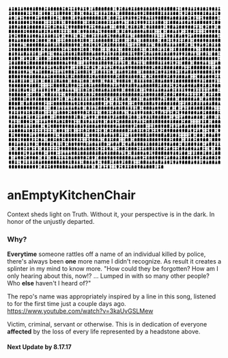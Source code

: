 <img src='https://github.com/BiTinerary/anEmptyKitchenChair/blob/master/Cemetary/Cemetery.png'>

# anEmptyKitchenChair
Context sheds light on Truth. Without it, your perspective is in the dark. In honor of the unjustly departed.

### Why?
**Everytime** someone rattles off a name of an individual killed by police, there's always been **one** more name I didn't recognize. As result it creates a splinter in my mind to know more. "How could they be forgotten? How am I only hearing about this, now!? ... Lumped in with so many other people? Who **else** haven't I heard of?"  

The repo's name was appropriately inspired by a line in this song, listened to for the first time just a couple days ago.
https://www.youtube.com/watch?v=3kaUvGSLMew

Victim, criminal, servant or otherwise. This is in dedication of everyone **affected** by the loss of every life represented by a headstone above.

#### Next Update by 8.17.17

